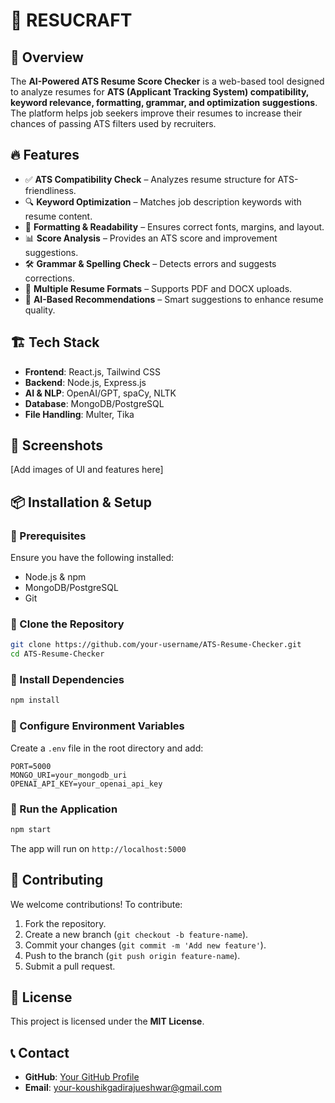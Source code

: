 # 📄 RESUCRAFT

## 🚀 Overview
The **AI-Powered ATS Resume Score Checker** is a web-based tool designed to analyze resumes for **ATS (Applicant Tracking System) compatibility, keyword relevance, formatting, grammar, and optimization suggestions**. The platform helps job seekers improve their resumes to increase their chances of passing ATS filters used by recruiters.

## 🔥 Features
- ✅ **ATS Compatibility Check** – Analyzes resume structure for ATS-friendliness.
- 🔍 **Keyword Optimization** – Matches job description keywords with resume content.
- 📑 **Formatting & Readability** – Ensures correct fonts, margins, and layout.
- 📊 **Score Analysis** – Provides an ATS score and improvement suggestions.
- 🛠 **Grammar & Spelling Check** – Detects errors and suggests corrections.
- 📂 **Multiple Resume Formats** – Supports PDF and DOCX uploads.
- 🤖 **AI-Based Recommendations** – Smart suggestions to enhance resume quality.

## 🏗️ Tech Stack
- **Frontend**: React.js, Tailwind CSS
- **Backend**: Node.js, Express.js
- **AI & NLP**: OpenAI/GPT, spaCy, NLTK
- **Database**: MongoDB/PostgreSQL
- **File Handling**: Multer, Tika

## 📸 Screenshots
[Add images of UI and features here]

## 📦 Installation & Setup
### 🔹 Prerequisites
Ensure you have the following installed:
- Node.js & npm
- MongoDB/PostgreSQL
- Git

### 🔹 Clone the Repository
```bash
git clone https://github.com/your-username/ATS-Resume-Checker.git
cd ATS-Resume-Checker
```

### 🔹 Install Dependencies
```bash
npm install
```

### 🔹 Configure Environment Variables
Create a `.env` file in the root directory and add:
```
PORT=5000
MONGO_URI=your_mongodb_uri
OPENAI_API_KEY=your_openai_api_key
```

### 🔹 Run the Application
```bash
npm start
```
The app will run on `http://localhost:5000`

## 🤝 Contributing
We welcome contributions! To contribute:
1. Fork the repository.
2. Create a new branch (`git checkout -b feature-name`).
3. Commit your changes (`git commit -m 'Add new feature'`).
4. Push to the branch (`git push origin feature-name`).
5. Submit a pull request.

## 📜 License
This project is licensed under the **MIT License**.

## 📞 Contact
- **GitHub**: [Your GitHub Profile](https://github.com/koushikgptREAL)
- **Email**: your-koushikgadirajueshwar@gmail.com
